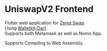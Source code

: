 # UniswapV2 Frontend

Flutter web application for [Zeniq Swap](https://zeniq.dev/docs/swap/zeniqSwapOverview).  
Using [Walletkit-Dart](https://github.com/nomo-app/walletkit-dart).  
Supports both Metamask as well as Nomo App.

Supports Compiling to Web Assembly.  